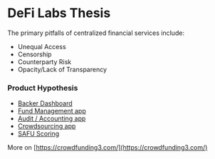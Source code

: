# DeFi Labs Thesis

The primary pitfalls of centralized financial services include:

* Unequal Access
* Censorship
* Counterparty Risk
* Opacity/Lack of Transparency

### Product Hypothesis

* [Backer Dashboard](https://wiki.crowdfunding3.com/docs/backer-dashboard)
* [Fund Management app](https://wiki.crowdfunding3.com/docs/fund-management-app-wip)
* [Audit / Accounting app](https://wiki.crowdfunding3.com/docs/transparency-for-the-community-driven-projects)
* [Crowdsourcing app](https://wiki.crowdfunding3.com/docs/merge-crowdsourcing-app)
* [SAFU Scoring](https://wiki.crowdfunding3.com/docs/safu-scoring)

More on [https://crowdfunding3.com/](https://crowdfunding3.com/)

